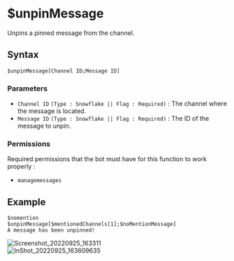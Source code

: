 # $unpinMessage
Unpins a pinned message from the channel.

## Syntax
```
$unpinMessage[Channel ID;Message ID]
```

### Parameters
- `Channel ID` `(Type : Snowflake || Flag : Required)` : The channel where the message is located.
- `Message ID` `(Type : Snowflake || Flag : Required)` : The ID of the message to unpin.

### Permissions
Required permissions that the bot must have for this function to work properly :
- `managemessages`

## Example
```
$nomention
$unpinMessage[$mentionedChannels[1];$noMentionMessage]
A message has been unpinned!
```
![Screenshot_20220925_163311](https://user-images.githubusercontent.com/95774950/192140919-60177751-bc8b-4b64-b892-52e2e4f14b4e.png)\
![InShot_20220925_163609635](https://user-images.githubusercontent.com/95774950/192140923-3ae37aec-3b12-48a9-907e-d352ba102477.jpg)
